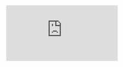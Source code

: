 ![](http://firedpot.com/images/woodfiresodafire/20110518-jfjgm4d3aq77495ey6wd33ufqi.jpg!:../woodfiresodafire.html)
